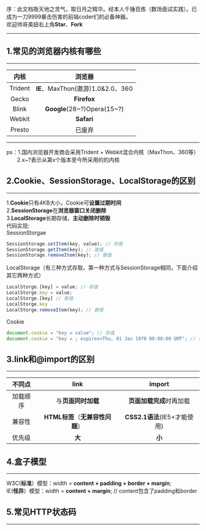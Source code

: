 序：此文档吸天地之灵气，取日月之精华。经本人千锤百炼（数场面试实践）。已成为一刀9999暴击伤害的前端coder们的必备神器。  
欢迎帅哥美妞右上角**Star**、**Fork**

---
## 1.常见的浏览器内核有哪些
---
|内核|浏览器|
|:---:|:---:|
|Trident|**IE**、MaxThon(遨游)1.0&2.0、360|
|Gecko|**Firefox**|
|Blink|**Google**(28~?)Opera(15~?)|
|Webkit|**Safari**||
|Presto|已废弃|
---
ps：1.国内浏览器开发商会采用Trident + Webkit混合内核（MaxThon、360等）  
&nbsp;&nbsp;&nbsp;&nbsp;&nbsp;&nbsp;&nbsp;2.x~?表示从第x个版本至今所采用的的内核  
## 2.Cookie、SessionStorage、LocalStorage的区别  
---
1.**Cookie**只有4KB大小，Cookie可**设置过期时间**  
2.**SessionStorage**在**浏览器窗口关闭删除**  
3.**LocalStorage**长期存储，**主动删除时销毁**  
代码实现:  
SessionStorgae
```js
SessionStorage.setItem(key, value); // 存值
SessionStorage.getItem(key); // 取值
SessionStorage.removeItem(key); // 删值
```
LocalStorage（有三种方式存取，第一种方式与SessionStorage相同，下面介绍其它两种方式）
```js
LocalStorge.[key] = value; // 存值
LocalStorge.key = value; 
LocalStorge.[key] // 取值
LocalStorge.key 
LocalStorge.removeItem(key); // 删值
```
Cookie
```js
document.cookie = "key = value"; // 存值
document.cookie = "key = ; expires=Thu, 01 Jan 1970 00:00:00 GMT"; // 删值（把时间设置为当前时间以前的时间）
```
## 3.link和@import的区别
---
|不同点|link|import|
|:---:|:---:|:---:|
|加载顺序|与**页面同时加载**|**页面加载完成**时再加载|
|兼容性|**HTML标签**（**无兼容性问题**）|**CSS2.1语法**(IE5+才能使用)|
|优先级|**大**|**小**|
## 4.盒子模型
---
W3C(**标准**）模型：width = **content + padding + border + margin**;  
IE(**怪异**）模型：width = **content + margin**;  // content包含了padding和border 
## 5.常见HTTP状态码
---
